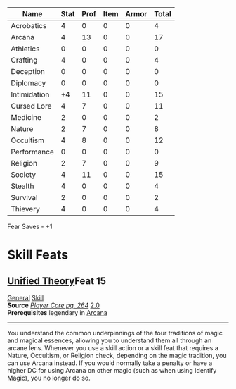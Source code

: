 
| Name         | Stat | Prof | Item | Armor | Total |
| ------------ | ---- | ---- | ---- | ----- | ----- |
| Acrobatics   | 4    | 0    | 0    | 0     | 4     |
| Arcana       | 4    | 13   | 0    | 0     | 17    |
| Athletics    | 0    | 0    | 0    | 0     | 0     |
| Crafting     | 4    | 0    | 0    | 0     | 4     |
| Deception    | 0    | 0    | 0    | 0     | 0     |
| Diplomacy    | 0    | 0    | 0    | 0     | 0     |
| Intimidation | +4   | 11   | 0    | 0     | 15    |
| Cursed Lore  | 4    | 7    | 0    | 0     | 11    |
| Medicine     | 2    | 0    | 0    | 0     | 2     |
| Nature       | 2    | 7    | 0    | 0     | 8     |
| Occultism    | 4    | 8    | 0    | 0     | 12    |
| Performance  | 0    | 0    | 0    | 0     | 0     |
| Religion     | 2    | 7    | 0    | 0     | 9     |
| Society      | 4    | 11   | 0    | 0     | 15    |
| Stealth      | 4    | 0    | 0    | 0     | 4     |
| Survival     | 2    | 0    | 0    | 0     | 2     |
| Thievery     | 4    | 0    | 0    | 0     | 4     |
Fear Saves - +1 

# Skill Feats
## [Unified Theory](https://2e.aonprd.com/Feats.aspx?ID=5231)Feat 15

[General](https://2e.aonprd.com/Traits.aspx?ID=78) [Skill](https://2e.aonprd.com/Traits.aspx?ID=144)   
**Source** [_Player Core pg. 264_](https://2e.aonprd.com/Sources.aspx?ID=216) [2.0](https://2e.aonprd.com/Sources.aspx?ID=216)  
**Prerequisites** legendary in [Arcana](https://2e.aonprd.com/Skills.aspx?ID=2)  

---

You understand the common underpinnings of the four traditions of magic and magical essences, allowing you to understand them all through an arcane lens. Whenever you use a skill action or a skill feat that requires a Nature, Occultism, or Religion check, depending on the magic tradition, you can use Arcana instead. If you would normally take a penalty or have a higher DC for using Arcana on other magic (such as when using Identify Magic), you no longer do so.